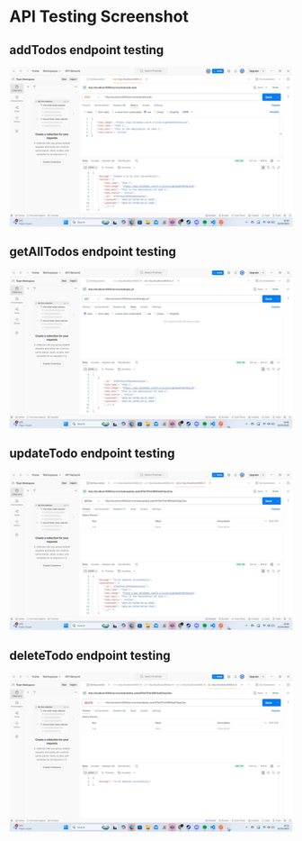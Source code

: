 # API Testing Screenshot

## addTodos endpoint testing 
![](Todo%20endpoint%20testing/createToDo.png)

## getAllTodos endpoint testing
![](Todo%20endpoint%20testing/getToDo.png)

## updateTodo endpoint testing
![](Todo%20endpoint%20testing/updateToDo.png)

## deleteTodo endpoint testing
![](Todo%20endpoint%20testing/deleteToDo.png)

